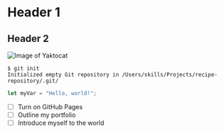 # Header 1

## Header 2

![Image of Yaktocat](https://octodex.github.com/images/yaktocat.png)

```
$ git init
Initialized empty Git repository in /Users/skills/Projects/recipe-repository/.git/
```

``` javascript
let myVar = "Hello, world!";
```

- [ ] Turn on GitHub Pages
- [ ] Outline my portfolio
- [ ] Introduce myself to the world
